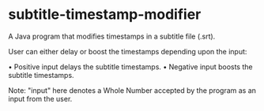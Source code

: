 # subtitle-timestamp-modifier
A Java program that modifies timestamps in a subtitle file (.srt).

User can either delay or boost the timestamps depending upon the input:

• Positive input delays the subtitle timestamps. 
• Negative input boosts the subtitle timestamps.

Note: "input" here denotes a Whole Number accepted by the program as an input from the user.
